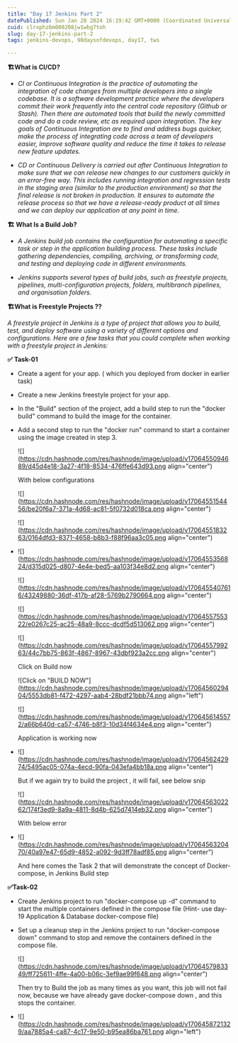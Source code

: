 ```yaml
---
title: "Day 17 Jenkins Part 2"
datePublished: Sun Jan 28 2024 16:19:42 GMT+0000 (Coordinated Universal Time)
cuid: clrxphz6m000208jw1wbg7toh
slug: day-17-jenkins-part-2
tags: jenkins-devops, 90daysofdevops, day17, tws

---
```


**🏗️What is CI/CD?**

* *CI or Continuous Integration is the practice of automating the integration of code changes from multiple developers into a single codebase. It is a software development practice where the developers commit their work frequently into the central code repository (Github or Stash). Then there are automated tools that build the newly committed code and do a code review, etc as required upon integration. The key goals of Continuous Integration are to find and address bugs quicker, make the process of integrating code across a team of developers easier, improve software quality and reduce the time it takes to release new feature updates.*
    
* *CD or Continuous Delivery is carried out after Continuous Integration to make sure that we can release new changes to our customers quickly in an error-free way. This includes running integration and regression tests in the staging area (similar to the production environment) so that the final release is not broken in production. It ensures to automate the release process so that we have a release-ready product at all times and we can deploy our application at any point in time.*
    

**🏗️ What Is a Build Job?**

* *A Jenkins build job contains the configuration for automating a specific task or step in the application building process. These tasks include gathering dependencies, compiling, archiving, or transforming code, and testing and deploying code in different environments.*
    
* *Jenkins supports several types of build jobs, such as freestyle projects, pipelines, multi-configuration projects, folders, multibranch pipelines, and organisation folders.*
    

**🏗️What is Freestyle Projects ??**

*A freestyle project in Jenkins is a type of project that allows you to build, test, and deploy software using a variety of different options and configurations. Here are a few tasks that you could complete when working with a freestyle project in Jenkins:*

**✅ Task-01**

* Create a agent for your app. ( which you deployed from docker in earlier task)
    
* Create a new Jenkins freestyle project for your app.
    
* In the "Build" section of the project, add a build step to run the "docker build" command to build the image for the container.
    
* Add a second step to run the "docker run" command to start a container using the image created in step 3.
    
    ![](https://cdn.hashnode.com/res/hashnode/image/upload/v1706455094689/d45d4e18-3a27-4f18-8534-476ffe643d93.png align="center")
    
    With below configurations
    
    ![](https://cdn.hashnode.com/res/hashnode/image/upload/v1706455154456/be20f6a7-371a-4d68-ac81-5f0732d018ca.png align="center")
    
    ![](https://cdn.hashnode.com/res/hashnode/image/upload/v1706455183263/0164dfd3-8371-4658-b8b3-f88f96aa3c05.png align="center")
    
* ![](https://cdn.hashnode.com/res/hashnode/image/upload/v1706455356824/d315d025-d807-4e4e-bed5-aa103f34e8d2.png align="center")
    
    ![](https://cdn.hashnode.com/res/hashnode/image/upload/v1706455407616/43249880-36df-417b-af28-5769b2790664.png align="center")
    
    ![](https://cdn.hashnode.com/res/hashnode/image/upload/v1706455755322/e0267c25-ac25-48a9-8ccc-dcdf5d513062.png align="center")
    
    ![](https://cdn.hashnode.com/res/hashnode/image/upload/v1706455799263/44c7bb75-863f-4867-8967-43dbf923a2cc.png align="center")
    
    Click on Build now
    
    ![Click on  "BUILD NOW"](https://cdn.hashnode.com/res/hashnode/image/upload/v1706456029404/5553db81-f472-4297-aab4-28bdf21bbb74.png align="left")
    
    ![](https://cdn.hashnode.com/res/hashnode/image/upload/v1706456145572/a66b640d-ca57-4746-b8f3-10d34f4634e4.png align="center")
    
    Application is working now
    
* ![](https://cdn.hashnode.com/res/hashnode/image/upload/v1706456242974/5495ac05-074a-4ecd-90fa-043efa4bb18a.png align="center")
    
    But if we again try to build the project , it will fail, see below snip
    
    ![](https://cdn.hashnode.com/res/hashnode/image/upload/v1706456302262/174f3ed9-8a9a-4811-8d4b-625d7414eb32.png align="center")
    
    With below error
    
* ![](https://cdn.hashnode.com/res/hashnode/image/upload/v1706456320470/40a97e47-65d9-4852-a092-9d3ff78adf85.png align="center")
    
    And here comes the Task 2 that will demonstrate the concept of Docker-compose, in Jenkins Build step
    

**✅Task-02**

* Create Jenkins project to run "docker-compose up -d" command to start the multiple containers defined in the compose file (Hint- use day-19 Application & Database docker-compose file)
    
* Set up a cleanup step in the Jenkins project to run "docker-compose down" command to stop and remove the containers defined in the compose file.
    
    ![](https://cdn.hashnode.com/res/hashnode/image/upload/v1706457983349/ff725611-4ffe-4a00-b06c-3ef9ae99f648.png align="center")
    
    Then try to Build the job as many times as you want, this job will not fail now, because we have already gave docker-compose down , and this stops the container.
    
* ![](https://cdn.hashnode.com/res/hashnode/image/upload/v1706458721329/aa7885a4-ca87-4c17-9e50-b95ea86ba761.png align="left")